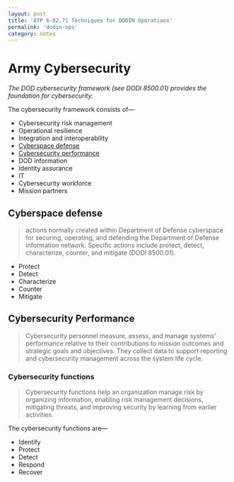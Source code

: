```yaml
---
layout: post
title: 'ATP 6-02.71 Techniques for DODIN Operations'
permalink: 'dodin-ops'
category: notes
---
```


# Army Cybersecurity
*The DOD cybersecurity framework (see DODI 8500.01) provides the foundation for cybersecurity.*

The cybersecurity framework consists of—
* Cybersecurity risk management
* Operational resilience
* Integration and interoperability
* [Cyberspace defense](#cyberspace-defense)
* [Cybersecurity performance](#cybersecurity-performance)
* DOD information
* Identity assurance
* IT
* Cybersecurity workforce
* Mission partners

## Cyberspace defense
> actions normally created within Department of Defense cyberspace for securing, operating, and defending the Department of Defense information network. Specific actions include protect, detect, characterize, counter, and mitigate (DODI 8500.01).

* Protect
* Detect
* Characterize
* Counter
* Mitigate

## Cybersecurity Performance
> Cybersecurity personnel measure, assess, and manage systems’ performance relative to their contributions to mission outcomes and strategic goals and objectives. They collect data to support reporting and cybersecurity management across the system life cycle. 

### Cybersecurity functions
> Cybersecurity functions help an organization manage risk by organizing information, enabling risk management decisions, mitigating threats, and improving security by learning from earlier activities. 

The cybersecurity functions are—
* Identify
* Protect
* Detect
* Respond
* Recover
